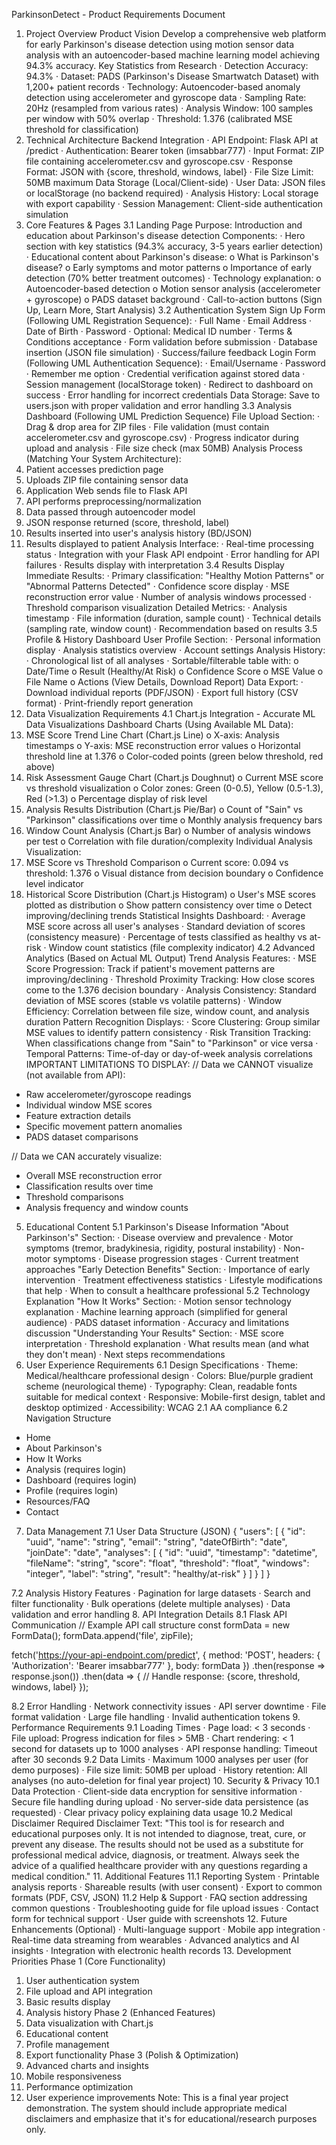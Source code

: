 ParkinsonDetect - Product Requirements Document
1. Project Overview
Product Vision
Develop a comprehensive web platform for early Parkinson's disease detection using motion sensor data analysis with an autoencoder-based machine learning model achieving 94.3% accuracy.
Key Statistics from Research
·	Detection Accuracy: 94.3%
·	Dataset: PADS (Parkinson's Disease Smartwatch Dataset) with 1,200+ patient records
·	Technology: Autoencoder-based anomaly detection using accelerometer and gyroscope data
·	Sampling Rate: 20Hz (resampled from various rates)
·	Analysis Window: 100 samples per window with 50% overlap
·	Threshold: 1.376 (calibrated MSE threshold for classification)
2. Technical Architecture
Backend Integration
·	API Endpoint: Flask API at /predict
·	Authentication: Bearer token (imsabbar777)
·	Input Format: ZIP file containing accelerometer.csv and gyroscope.csv
·	Response Format: JSON with {score, threshold, windows, label}
·	File Size Limit: 50MB maximum
Data Storage (Local/Client-side)
·	User Data: JSON files or localStorage (no backend required)
·	Analysis History: Local storage with export capability
·	Session Management: Client-side authentication simulation
3. Core Features & Pages
3.1 Landing Page
Purpose: Introduction and education about Parkinson's disease detection
Components:
·	Hero section with key statistics (94.3% accuracy, 3-5 years earlier detection)
·	Educational content about Parkinson's disease: 
o	What is Parkinson's disease?
o	Early symptoms and motor patterns
o	Importance of early detection (70% better treatment outcomes)
·	Technology explanation: 
o	Autoencoder-based detection
o	Motion sensor analysis (accelerometer + gyroscope)
o	PADS dataset background
·	Call-to-action buttons (Sign Up, Learn More, Start Analysis)
3.2 Authentication System
Sign Up Form (Following UML Registration Sequence):
·	Full Name
·	Email Address
·	Date of Birth
·	Password
·	Optional: Medical ID number
·	Terms & Conditions acceptance
·	Form validation before submission
·	Database insertion (JSON file simulation)
·	Success/failure feedback
Login Form (Following UML Authentication Sequence):
·	Email/Username
·	Password
·	Remember me option
·	Credential verification against stored data
·	Session management (localStorage token)
·	Redirect to dashboard on success
·	Error handling for incorrect credentials
Data Storage: Save to users.json with proper validation and error handling
3.3 Analysis Dashboard (Following UML Prediction Sequence)
File Upload Section:
·	Drag & drop area for ZIP files
·	File validation (must contain accelerometer.csv and gyroscope.csv)
·	Progress indicator during upload and analysis
·	File size check (max 50MB)
Analysis Process (Matching Your System Architecture):
1.	Patient accesses prediction page
2.	Uploads ZIP file containing sensor data
3.	Application Web sends file to Flask API
4.	API performs preprocessing/normalization
5.	Data passed through autoencoder model
6.	JSON response returned (score, threshold, label)
7.	Results inserted into user's analysis history (BD/JSON)
8.	Results displayed to patient
Analysis Interface:
·	Real-time processing status
·	Integration with your Flask API endpoint
·	Error handling for API failures
·	Results display with interpretation
3.4 Results Display
Immediate Results:
·	Primary classification: "Healthy Motion Patterns" or "Abnormal Patterns Detected"
·	Confidence score display
·	MSE reconstruction error value
·	Number of analysis windows processed
·	Threshold comparison visualization
Detailed Metrics:
·	Analysis timestamp
·	File information (duration, sample count)
·	Technical details (sampling rate, window count)
·	Recommendation based on results
3.5 Profile & History Dashboard
User Profile Section:
·	Personal information display
·	Analysis statistics overview
·	Account settings
Analysis History:
·	Chronological list of all analyses
·	Sortable/filterable table with: 
o	Date/Time
o	Result (Healthy/At Risk)
o	Confidence Score
o	MSE Value
o	File Name
o	Actions (View Details, Download Report)
Data Export:
·	Download individual reports (PDF/JSON)
·	Export full history (CSV format)
·	Print-friendly report generation
4. Data Visualization Requirements
4.1 Chart.js Integration - Accurate ML Data Visualizations
Dashboard Charts (Using Available ML Data):
1.	MSE Score Trend Line Chart (Chart.js Line)
o	X-axis: Analysis timestamps
o	Y-axis: MSE reconstruction error values
o	Horizontal threshold line at 1.376
o	Color-coded points (green below threshold, red above)
1.	Risk Assessment Gauge Chart (Chart.js Doughnut)
o	Current MSE score vs threshold visualization
o	Color zones: Green (0-0.5), Yellow (0.5-1.3), Red (>1.3)
o	Percentage display of risk level
1.	Analysis Results Distribution (Chart.js Pie/Bar)
o	Count of "Sain" vs "Parkinson" classifications over time
o	Monthly analysis frequency bars
1.	Window Count Analysis (Chart.js Bar)
o	Number of analysis windows per test
o	Correlation with file duration/complexity
Individual Analysis Visualization:
1.	MSE Score vs Threshold Comparison
o	Current score: 0.094 vs threshold: 1.376
o	Visual distance from decision boundary
o	Confidence level indicator
1.	Historical Score Distribution (Chart.js Histogram)
o	User's MSE scores plotted as distribution
o	Show pattern consistency over time
o	Detect improving/declining trends
Statistical Insights Dashboard:
·	Average MSE score across all user's analyses
·	Standard deviation of scores (consistency measure)
·	Percentage of tests classified as healthy vs at-risk
·	Window count statistics (file complexity indicator)
4.2 Advanced Analytics (Based on Actual ML Output)
Trend Analysis Features:
·	MSE Score Progression: Track if patient's movement patterns are improving/declining
·	Threshold Proximity Tracking: How close scores come to the 1.376 decision boundary
·	Analysis Consistency: Standard deviation of MSE scores (stable vs volatile patterns)
·	Window Efficiency: Correlation between file size, window count, and analysis duration
Pattern Recognition Displays:
·	Score Clustering: Group similar MSE values to identify pattern consistency
·	Risk Transition Tracking: When classifications change from "Sain" to "Parkinson" or vice versa
·	Temporal Patterns: Time-of-day or day-of-week analysis correlations
IMPORTANT LIMITATIONS TO DISPLAY:
// Data we CANNOT visualize (not available from API):
- Raw accelerometer/gyroscope readings
- Individual window MSE scores  
- Feature extraction details
- Specific movement pattern anomalies
- PADS dataset comparisons

// Data we CAN accurately visualize:
- Overall MSE reconstruction error
- Classification results over time
- Threshold comparisons
- Analysis frequency and window counts

5. Educational Content
5.1 Parkinson's Disease Information
"About Parkinson's" Section:
·	Disease overview and prevalence
·	Motor symptoms (tremor, bradykinesia, rigidity, postural instability)
·	Non-motor symptoms
·	Disease progression stages
·	Current treatment approaches
"Early Detection Benefits" Section:
·	Importance of early intervention
·	Treatment effectiveness statistics
·	Lifestyle modifications that help
·	When to consult a healthcare professional
5.2 Technology Explanation
"How It Works" Section:
·	Motion sensor technology explanation
·	Machine learning approach (simplified for general audience)
·	PADS dataset information
·	Accuracy and limitations discussion
"Understanding Your Results" Section:
·	MSE score interpretation
·	Threshold explanation
·	What results mean (and what they don't mean)
·	Next steps recommendations
6. User Experience Requirements
6.1 Design Specifications
·	Theme: Medical/healthcare professional design
·	Colors: Blue/purple gradient scheme (neurological theme)
·	Typography: Clean, readable fonts suitable for medical context
·	Responsive: Mobile-first design, tablet and desktop optimized
·	Accessibility: WCAG 2.1 AA compliance
6.2 Navigation Structure
- Home
- About Parkinson's
- How It Works
- Analysis (requires login)
- Dashboard (requires login)
- Profile (requires login)
- Resources/FAQ
- Contact

7. Data Management
7.1 User Data Structure (JSON)
{
  "users": [
    {
      "id": "uuid",
      "name": "string",
      "email": "string",
      "dateOfBirth": "date",
      "joinDate": "date",
      "analyses": [
        {
          "id": "uuid",
          "timestamp": "datetime",
          "fileName": "string",
          "score": "float",
          "threshold": "float",
          "windows": "integer",
          "label": "string",
          "result": "healthy/at-risk"
        }
      ]
    }
  ]
}

7.2 Analysis History Features
·	Pagination for large datasets
·	Search and filter functionality
·	Bulk operations (delete multiple analyses)
·	Data validation and error handling
8. API Integration Details
8.1 Flask API Communication
// Example API call structure
const formData = new FormData();
formData.append('file', zipFile);

fetch('https://your-api-endpoint.com/predict', {
  method: 'POST',
  headers: {
    'Authorization': 'Bearer imsabbar777'
  },
  body: formData
})
.then(response => response.json())
.then(data => {
  // Handle response: {score, threshold, windows, label}
});

8.2 Error Handling
·	Network connectivity issues
·	API server downtime
·	File format validation
·	Large file handling
·	Invalid authentication tokens
9. Performance Requirements
9.1 Loading Times
·	Page load: < 3 seconds
·	File upload: Progress indication for files > 5MB
·	Chart rendering: < 1 second for datasets up to 1000 analyses
·	API response handling: Timeout after 30 seconds
9.2 Data Limits
·	Maximum 1000 analyses per user (for demo purposes)
·	File size limit: 50MB per upload
·	History retention: All analyses (no auto-deletion for final year project)
10. Security & Privacy
10.1 Data Protection
·	Client-side data encryption for sensitive information
·	Secure file handling during upload
·	No server-side data persistence (as requested)
·	Clear privacy policy explaining data usage
10.2 Medical Disclaimer
Required Disclaimer Text: "This tool is for research and educational purposes only. It is not intended to diagnose, treat, cure, or prevent any disease. The results should not be used as a substitute for professional medical advice, diagnosis, or treatment. Always seek the advice of a qualified healthcare provider with any questions regarding a medical condition."
11. Additional Features
11.1 Reporting System
·	Printable analysis reports
·	Shareable results (with user consent)
·	Export to common formats (PDF, CSV, JSON)
11.2 Help & Support
·	FAQ section addressing common questions
·	Troubleshooting guide for file upload issues
·	Contact form for technical support
·	User guide with screenshots
12. Future Enhancements (Optional)
·	Multi-language support
·	Mobile app integration
·	Real-time data streaming from wearables
·	Advanced analytics and AI insights
·	Integration with electronic health records
13. Development Priorities
Phase 1 (Core Functionality)
1.	User authentication system
2.	File upload and API integration
3.	Basic results display
4.	Analysis history
Phase 2 (Enhanced Features)
1.	Data visualization with Chart.js
2.	Educational content
3.	Profile management
4.	Export functionality
Phase 3 (Polish & Optimization)
1.	Advanced charts and insights
2.	Mobile responsiveness
3.	Performance optimization
4.	User experience improvements
Note: This is a final year project demonstration. The system should include appropriate medical disclaimers and emphasize that it's for educational/research purposes only.

